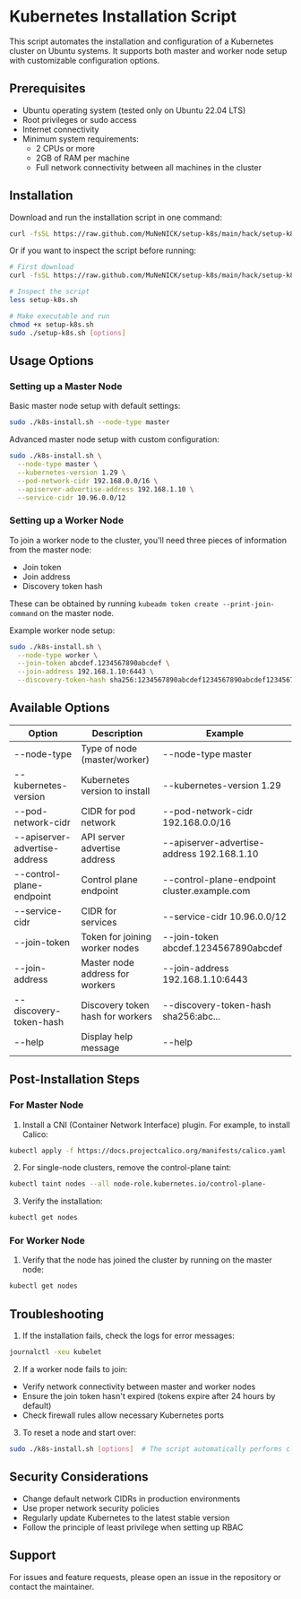 # Kubernetes Installation Script

This script automates the installation and configuration of a Kubernetes cluster on Ubuntu systems. It supports both master and worker node setup with customizable configuration options.

## Prerequisites

- Ubuntu operating system (tested only on Ubuntu 22.04 LTS)
- Root privileges or sudo access
- Internet connectivity
- Minimum system requirements:
  - 2 CPUs or more
  - 2GB of RAM per machine
  - Full network connectivity between all machines in the cluster

## Installation

Download and run the installation script in one command:
```bash
curl -fsSL https://raw.github.com/MuNeNICK/setup-k8s/main/hack/setup-k8s.sh | sudo bash -s -- [options]
```

Or if you want to inspect the script before running:
```bash
# First download
curl -fsSL https://raw.github.com/MuNeNICK/setup-k8s/main/hack/setup-k8s.sh -o setup-k8s.sh

# Inspect the script
less setup-k8s.sh

# Make executable and run
chmod +x setup-k8s.sh
sudo ./setup-k8s.sh [options]
```

## Usage Options

### Setting up a Master Node

Basic master node setup with default settings:
```bash
sudo ./k8s-install.sh --node-type master
```

Advanced master node setup with custom configuration:
```bash
sudo ./k8s-install.sh \
  --node-type master \
  --kubernetes-version 1.29 \
  --pod-network-cidr 192.168.0.0/16 \
  --apiserver-advertise-address 192.168.1.10 \
  --service-cidr 10.96.0.0/12
```

### Setting up a Worker Node

To join a worker node to the cluster, you'll need three pieces of information from the master node:
- Join token
- Join address
- Discovery token hash

These can be obtained by running `kubeadm token create --print-join-command` on the master node.

Example worker node setup:
```bash
sudo ./k8s-install.sh \
  --node-type worker \
  --join-token abcdef.1234567890abcdef \
  --join-address 192.168.1.10:6443 \
  --discovery-token-hash sha256:1234567890abcdef1234567890abcdef1234567890abcdef1234567890abcdef
```

## Available Options

| Option | Description | Example |
|--------|-------------|---------|
| --node-type | Type of node (master/worker) | --node-type master |
| --kubernetes-version | Kubernetes version to install | --kubernetes-version 1.29 |
| --pod-network-cidr | CIDR for pod network | --pod-network-cidr 192.168.0.0/16 |
| --apiserver-advertise-address | API server advertise address | --apiserver-advertise-address 192.168.1.10 |
| --control-plane-endpoint | Control plane endpoint | --control-plane-endpoint cluster.example.com |
| --service-cidr | CIDR for services | --service-cidr 10.96.0.0/12 |
| --join-token | Token for joining worker nodes | --join-token abcdef.1234567890abcdef |
| --join-address | Master node address for workers | --join-address 192.168.1.10:6443 |
| --discovery-token-hash | Discovery token hash for workers | --discovery-token-hash sha256:abc... |
| --help | Display help message | --help |

## Post-Installation Steps

### For Master Node

1. Install a CNI (Container Network Interface) plugin. For example, to install Calico:
```bash
kubectl apply -f https://docs.projectcalico.org/manifests/calico.yaml
```

2. For single-node clusters, remove the control-plane taint:
```bash
kubectl taint nodes --all node-role.kubernetes.io/control-plane-
```

3. Verify the installation:
```bash
kubectl get nodes
```

### For Worker Node

1. Verify that the node has joined the cluster by running on the master node:
```bash
kubectl get nodes
```

## Troubleshooting

1. If the installation fails, check the logs for error messages:
```bash
journalctl -xeu kubelet
```

2. If a worker node fails to join:
- Verify network connectivity between master and worker nodes
- Ensure the join token hasn't expired (tokens expire after 24 hours by default)
- Check firewall rules allow necessary Kubernetes ports

3. To reset a node and start over:
```bash
sudo ./k8s-install.sh [options]  # The script automatically performs cleanup
```

## Security Considerations

- Change default network CIDRs in production environments
- Use proper network security policies
- Regularly update Kubernetes to the latest stable version
- Follow the principle of least privilege when setting up RBAC

## Support

For issues and feature requests, please open an issue in the repository or contact the maintainer.
